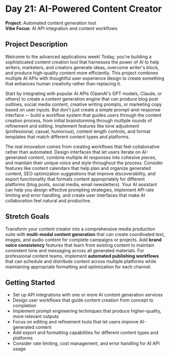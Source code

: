 # Day 21: AI-Powered Content Creator

**Project**: Automated content generation tool  
**Vibe Focus**: AI API integration and content workflows

## Project Description

Welcome to the advanced applications week! Today, you're building a sophisticated content creation tool that harnesses the power of AI to help writers, marketers, and creators generate ideas, overcome writer's block, and produce high-quality content more efficiently. This project combines multiple AI APIs with thoughtful user experience design to create something that enhances human creativity rather than replacing it.

Start by integrating with popular AI APIs (OpenAI's GPT models, Claude, or others) to create a content generation engine that can produce blog post outlines, social media content, creative writing prompts, or marketing copy based on user inputs. But don't just create a simple prompt-and-response interface -- build a workflow system that guides users through the content creation process, from initial brainstorming through multiple rounds of refinement and editing. Implement features like tone adjustment (professional, casual, humorous), content length controls, and format templates that match different content types and platforms.

The real innovation comes from creating workflows that feel collaborative rather than automated. Design interfaces that let users iterate on AI-generated content, combine multiple AI responses into cohesive pieces, and maintain their unique voice and style throughout the process. Consider features like content calendars that help plan and organize generated content, SEO optimization suggestions that improve discoverability, and export functionality that formats content appropriately for different platforms (blog posts, social media, email newsletters). Your AI assistant can help you design effective prompting strategies, implement API rate limiting and error handling, and create user interfaces that make AI collaboration feel natural and productive.

## Stretch Goals

Transform your content creator into a comprehensive media production suite with **multi-modal content generation** that can create coordinated text, images, and audio content for complete campaigns or projects. Add **brand voice consistency** features that learn from existing content to maintain consistent tone and messaging across all generated materials. For professional content teams, implement **automated publishing workflows** that can schedule and distribute content across multiple platforms while maintaining appropriate formatting and optimization for each channel.

## Getting Started

- Set up API integrations with one or more AI content generation services
- Design user workflows that guide content creation from concept to completion
- Implement prompt engineering techniques that produce higher-quality, more relevant outputs
- Focus on editing and refinement tools that let users improve AI-generated content
- Add export and formatting capabilities for different content types and platforms
- Consider rate limiting, cost management, and error handling for AI API usage

